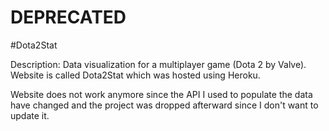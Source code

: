 # DEPRECATED 
#Dota2Stat
 
Description: Data visualization for a multiplayer game (Dota 2 by Valve). Website is called Dota2Stat which was hosted using Heroku.


Website does not work anymore since the API I used to populate the data have changed and the project was dropped afterward since I don't want to update it. 
